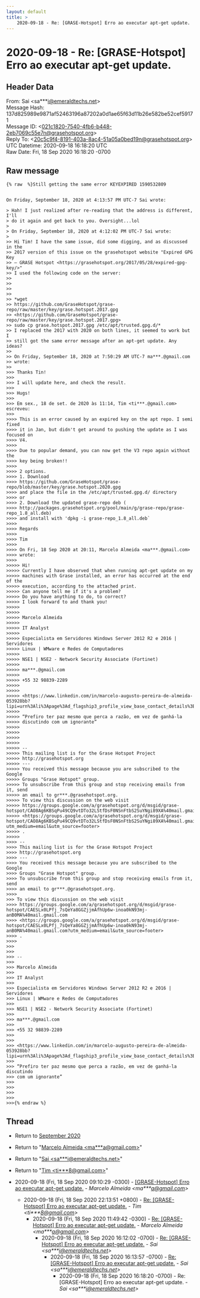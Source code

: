 ```yaml
---
layout: default
title: >
    2020-09-18 - Re: [GRASE-Hotspot] Erro ao executar apt-get update.
---
```


# 2020-09-18 - Re: [GRASE-Hotspot] Erro ao executar apt-get update.

## Header Data

From: Sai \<sa***i@emeraldtechs.net\><br>
Message Hash: 137d825989e9871af52463196a87202a0d1ae65f63d11b26e582be52cef59171<br>
Message ID: \<021c1820-7540-4fb6-b448-2eb7069c55e7n@grasehotspot.org\><br>
Reply To: \<20c5c9f4-8191-403a-8ac4-51a05a0bed19n@grasehotspot.org\><br>
UTC Datetime: 2020-09-18 16:18:20 UTC<br>
Raw Date: Fri, 18 Sep 2020 16:18:20 -0700<br>

## Raw message

```
{% raw  %}Still getting the same error KEYEXPIRED 1590532809


On Friday, September 18, 2020 at 4:13:57 PM UTC-7 Sai wrote:

> Hah! I just realized after re-reading that the address is different, I'll 
> do it again and get back to you. Oversight...lol
>
> On Friday, September 18, 2020 at 4:12:02 PM UTC-7 Sai wrote:
>
>> Hi Tim! I have the same issue, did some digging, and as discussed in the 
>> 2017 version of this issue on the grasehotspot website "Expired GPG Key 
>> – GRASE Hotspot <https://grasehotspot.org/2017/05/28/expired-gpg-key/>" 
>> I used the following code on the server:
>>
>>
>>
>>
>> *wget 
>> https://github.com/GraseHotspot/grase-repo/raw/master/key/grase.hotspot.2017.gpg 
>> <https://github.com/GraseHotspot/grase-repo/raw/master/key/grase.hotspot.2017.gpg> 
>> sudo cp grase.hotspot.2017.gpg /etc/apt/trusted.gpg.d/*
>> I replaced the 2017 with 2020 on both lines, it seemed to work but I 
>> still got the same error message after an apt-get update. Any ideas? 
>>
>> On Friday, September 18, 2020 at 7:50:29 AM UTC-7 ma***.@gmail.com 
>> wrote:
>>
>>> Thanks Tin!
>>>
>>> I will update here, and check the result.
>>>
>>> Hugs!
>>>
>>> Em sex., 18 de set. de 2020 às 11:14, Tim <ti***.@gmail.com> escreveu:
>>>
>>>> This is an error caused by an expired key on the apt repo. I semi fixed 
>>>> it in Jan, but didn't get around to pushing the update as I was focused on 
>>>> V4.
>>>>
>>>> Due to popular demand, you can now get the V3 repo again without the 
>>>> key being broken!!
>>>>
>>>> 2 options.
>>>> 1. Download 
>>>> https://github.com/GraseHotspot/grase-repo/blob/master/key/grase.hotspot.2020.gpg 
>>>> and place the file in the /etc/apt/trusted.gpg.d/ directory
>>>> or
>>>> 2. Download the updated grase-repo deb (
>>>> http://packages.grasehotspot.org/pool/main/g/grase-repo/grase-repo_1.8_all.deb) 
>>>> and install with 'dpkg -i grase-repo_1.8_all.deb`
>>>>
>>>> Regards
>>>>
>>>> Tim
>>>>
>>>> On Fri, 18 Sep 2020 at 20:11, Marcelo Almeida <ma***.@gmail.com> 
>>>> wrote:
>>>>
>>>>> Hi!
>>>>> Currently I have observed that when running apt-get update on my 
>>>>> machines with Grase installed, an error has occurred at the end of the 
>>>>> execution, according to the attached print.
>>>>> Can anyone tell me if it's a problem?
>>>>> Do you have anything to do, to correct?
>>>>> I look forward to and thank you!
>>>>>
>>>>>
>>>>> Marcelo Almeida
>>>>>
>>>>> IT Analyst
>>>>>
>>>>> Especialista em Servidores Windows Server 2012 R2 e 2016 | Servidores 
>>>>> Linux | WMware e Redes de Computadores
>>>>>
>>>>> NSE1 | NSE2 - Network Security Associate (Fortinet)
>>>>>
>>>>> ma***.@gmail.com
>>>>>
>>>>> +55 32 98839-2289  
>>>>>
>>>>>
>>>>> <https://www.linkedin.com/in/marcelo-augusto-pereira-de-almeida-053928bb?lipi=urn%3Ali%3Apage%3Ad_flagship3_profile_view_base_contact_details%3BzgYudF%2B2T%2F6iVNV5ZZv7sg%3D%3D>
>>>>>
>>>>> “Prefiro ter paz mesmo que perca a razão, em vez de ganhá-la 
>>>>> discutindo com um ignorante”
>>>>>
>>>>>
>>>>>
>>>>>
>>>>> -- 
>>>>> This mailing list is for the Grase Hotspot Project 
>>>>> http://grasehotspot.org
>>>>> --- 
>>>>> You received this message because you are subscribed to the Google 
>>>>> Groups "Grase Hotspot" group.
>>>>> To unsubscribe from this group and stop receiving emails from it, send 
>>>>> an email to gr***.@grasehotspot.org.
>>>>> To view this discussion on the web visit 
>>>>> https://groups.google.com/a/grasehotspot.org/d/msgid/grase-hotspot/CAO8Ag6KBSqPu49CQ9vtDTo32LStfDsF0NSnFtbS2SuYNgi89XA%40mail.gmail.com 
>>>>> <https://groups.google.com/a/grasehotspot.org/d/msgid/grase-hotspot/CAO8Ag6KBSqPu49CQ9vtDTo32LStfDsF0NSnFtbS2SuYNgi89XA%40mail.gmail.com?utm_medium=email&utm_source=footer>
>>>>> .
>>>>>
>>>> -- 
>>>> This mailing list is for the Grase Hotspot Project 
>>>> http://grasehotspot.org
>>>> --- 
>>>> You received this message because you are subscribed to the Google 
>>>> Groups "Grase Hotspot" group.
>>>> To unsubscribe from this group and stop receiving emails from it, send 
>>>> an email to gr***.@grasehotspot.org.
>>>>
>>> To view this discussion on the web visit 
>>>> https://groups.google.com/a/grasehotspot.org/d/msgid/grase-hotspot/CAESLx0LPfj_7sQeYa8GGZjjmAfhUp6w-inoa0kN93mj-anB0MA%40mail.gmail.com 
>>>> <https://groups.google.com/a/grasehotspot.org/d/msgid/grase-hotspot/CAESLx0LPfj_7sQeYa8GGZjjmAfhUp6w-inoa0kN93mj-anB0MA%40mail.gmail.com?utm_medium=email&utm_source=footer>
>>>> .
>>>>
>>>
>>>
>>> -- 
>>>
>>> Marcelo Almeida
>>>
>>> IT Analyst
>>>
>>> Especialista em Servidores Windows Server 2012 R2 e 2016 | Servidores 
>>> Linux | WMware e Redes de Computadores
>>>
>>> NSE1 | NSE2 - Network Security Associate (Fortinet)
>>>
>>> ma***.@gmail.com
>>>
>>> +55 32 98839-2289  
>>>
>>>
>>> <https://www.linkedin.com/in/marcelo-augusto-pereira-de-almeida-053928bb?lipi=urn%3Ali%3Apage%3Ad_flagship3_profile_view_base_contact_details%3BzgYudF%2B2T%2F6iVNV5ZZv7sg%3D%3D>
>>>
>>> “Prefiro ter paz mesmo que perca a razão, em vez de ganhá-la discutindo 
>>> com um ignorante”
>>>
>>>
>>>
>>>
>>>{% endraw %}
```

## Thread

+ Return to [September 2020](/archive/2020/09)

+ Return to "[Marcelo Almeida <ma***a<span>@</span>gmail.com>](/authors/ma___a_at_gmail_com)"
+ Return to "[Sai <sa***i<span>@</span>emeraldtechs.net>](/authors/sa___i_at_emeraldtechs_net)"
+ Return to "[Tim <ti***8<span>@</span>gmail.com>](/authors/ti___8_at_gmail_com)"

+ 2020-09-18 (Fri, 18 Sep 2020 09:10:29 -0300) - [[GRASE-Hotspot] Erro ao executar apt-get update.](/archive/2020/09/b53a6ee3c47ae7e89f7524efae5bc50d75df1ea9da38a4742c7e79d4a1b7f770) - _Marcelo Almeida \<ma***a@gmail.com\>_
  + 2020-09-18 (Fri, 18 Sep 2020 22:13:51 +0800) - [Re: [GRASE-Hotspot] Erro ao executar apt-get update.](/archive/2020/09/5d1956f26cef45b93cf7f8952f804e8052359fc6a6316ec0fbe27b1894e7ae31) - _Tim \<ti***8@gmail.com\>_
    + 2020-09-18 (Fri, 18 Sep 2020 11:49:42 -0300) - [Re: [GRASE-Hotspot] Erro ao executar apt-get update.](/archive/2020/09/d5a07fa683e077433856459c9b8d74d0c87dc4bfd120cd9a12ec83758debe1e8) - _Marcelo Almeida \<ma***a@gmail.com\>_
      + 2020-09-18 (Fri, 18 Sep 2020 16:12:02 -0700) - [Re: [GRASE-Hotspot] Erro ao executar apt-get update.](/archive/2020/09/9d62d2e433e00a543c37dd3af7070fe6e31b0ca63a35d1172c3dfbcdc84a8608) - _Sai \<sa***i@emeraldtechs.net\>_
        + 2020-09-18 (Fri, 18 Sep 2020 16:13:57 -0700) - [Re: [GRASE-Hotspot] Erro ao executar apt-get update.](/archive/2020/09/e83b1fdc31b184b140856b98ea13154408044d6b59bec93ec348832d775653c4) - _Sai \<sa***i@emeraldtechs.net\>_
          + 2020-09-18 (Fri, 18 Sep 2020 16:18:20 -0700) - Re: [GRASE-Hotspot] Erro ao executar apt-get update. - _Sai \<sa***i@emeraldtechs.net\>_

